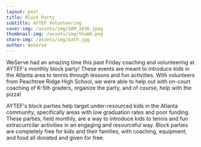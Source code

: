 ```yaml
---
layout: post
title: Block Party 
subtitle: AYTEF Volunteering
cover-img: /assets/img/SAM_1636.jpeg
thumbnail-img: /assets/img/thumb.png
share-img: /assets/img/path.jpg
author: WeServe
---
```


WeServe had an amazing time this past Friday coaching and volunteering at AYTEF's monthly block party! These events are meant to introduce kids in the Atlanta area to tennis through lessons and fun activities. With volunteers from Peachtree Ridge High School, we were able to help out with on-court coaching of K-5th graders, organize the party, and of course, help with the pizza!

AYTEF's block parties help target under-resourced kids in the Atlanta community, specifically areas with low graduation rates and poor funding. These parties, held monthly, are a way to introduce kids to tennis and fun extracurrcilar activities in an engaging and resourceful way. Block parties are completely free for kids and their families, with coaching, equipment, and food all donated and given for free. 
